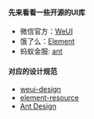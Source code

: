 #### 先来看看一些开源的UI库
+ 微信官方：[WeUI](https://github.com/weui/weui)
+ 饿了么：[Element](http://element.eleme.io/#/zh-CN)
+ 蚂蚁金服: [ant](https://ant.design/index-cn)


#### 对应的设计规范
+ [weui-design](https://github.com/weui/weui-design)
+ [element-resource](http://element.eleme.io/#/zh-CN/resource)
+ [Ant Design](https://ant.design/docs/spec/introduce-cn)

